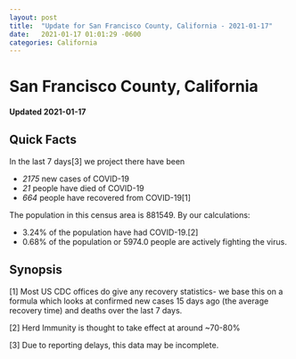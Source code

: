 ```yaml
---
layout: post
title:  "Update for San Francisco County, California - 2021-01-17"
date:   2021-01-17 01:01:29 -0600
categories: California
---
```


# San Francisco County, California
#### Updated 2021-01-17

## Quick Facts

In the last 7 days[3] we project there have been
- *2175* new cases of COVID-19
- *21* people have died of COVID-19
- *664* people have recovered from COVID-19[1]

The population in this census area is 881549. By our calculations:
- 3.24% of the population have had COVID-19.[2]
- 0.68% of the population or 5974.0 people are actively fighting the virus.

## Synopsis




[1] Most US CDC offices do give any recovery statistics- we base this on a formula which looks at confirmed new cases
15 days ago (the average recovery time) and deaths over the last 7 days.

[2] Herd Immunity is thought to take effect at around ~70-80%

[3] Due to reporting delays, this data may be incomplete.
 
    